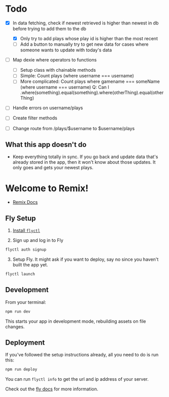 # Todo

- [x] In data fetching, check if newest retrieved is higher than newest in db before trying to add them to the db
  - [x] Only try to add plays whose play id is higher than the most recent
  - [ ] Add a button to manually try to get new data for cases where someone wants to update with today's data
- [ ] Map dexie where operators to functions
  - [ ] Setup class with chainable methods
  - [ ] Simple: Count plays (where username === username)
  - [ ] More complicated: Count plays where gamename === someName (where username === username)
  Q: Can I .where(something).equal(something).where(otherThing).equal(otherThing)
- [ ] Handle errors on username/plays
- [ ] Create filter methods
- [ ] Change route from /plays/$username to $username/plays


## What this app doesn't do
- Keep everything totally in sync. If you go back and update data that's already stored in the app, then it won't know about those updates. It only goes and gets your newest plays.





# Welcome to Remix!

- [Remix Docs](https://remix.run/docs)

## Fly Setup

1. [Install `flyctl`](https://fly.io/docs/getting-started/installing-flyctl/)

2. Sign up and log in to Fly

```sh
flyctl auth signup
```

3. Setup Fly. It might ask if you want to deploy, say no since you haven't built the app yet.

```sh
flyctl launch
```

## Development

From your terminal:

```sh
npm run dev
```

This starts your app in development mode, rebuilding assets on file changes.

## Deployment

If you've followed the setup instructions already, all you need to do is run this:

```sh
npm run deploy
```

You can run `flyctl info` to get the url and ip address of your server.

Check out the [fly docs](https://fly.io/docs/getting-started/node/) for more information.
